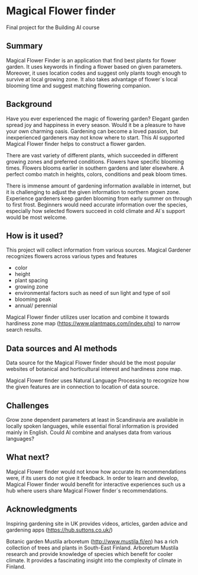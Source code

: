 # Magical Flower finder

Final project for the Building AI course

## Summary

Magical Flower Finder is an application that find best plants for flower garden. It uses keywords in finding a flower based on given parameters. 
Moreover, it uses location codes and suggest only plants tough enough to survive at local growing zone. It also takes advantage of flower´s local blooming time and suggest matching flowering companion. 


## Background
Have you ever experienced the magic of flowering garden? Elegant garden spread joy and happiness in every season. Would it be a pleasure to have your own charming oasis. Gardening can become a loved passion, but inexperienced gardeners may not know where to start. This AI supported Magical Flower finder helps to construct a flower garden.

There are vast variety of different plants, which succeeded in different growing zones and preferred conditions. 
Flowers have specific blooming times. Flowers blooms earlier in southern gardens and later elsewhere. A perfect combo match in heights, colors, conditions and peak bloom times. 

There is immense amount of gardening information available in internet, but it is challenging to adjust the given information to northern grown zone. Experience gardeners keep garden blooming from early summer on through to first frost. Beginners would need accurate information over the species, especially how selected flowers succeed in cold climate and AI´s support would be most welcome.



## How is it used?

This project will collect information from various sources. Magical Gardener recognizes flowers across various types and features   
* color
* height
* plant spacing
* growing zone 
* environmental factors such as need of sun light and type of soil
* blooming peak
* annual/ perennial 

Magical Flower finder utilizes user location and combine it towards hardiness zone map (https://www.plantmaps.com/index.php) to narrow search results. 


## Data sources and AI methods

Data source for the Magical Flower finder should be the most popular websites of botanical and horticultural interest and hardiness zone map.

Magical Flower finder uses Natural Language Processing to recognize how the given features are in connection to location of data source. 


## Challenges

Grow zone dependent parameters at least in Scandinavia are available in locally spoken languages, 
while essential floral information is provided mainly in English. Could AI combine and analyses data from various languages? 

## What next?

Magical Flower finder would not know how accurate its recommendations were, if its users do not give it feedback. In order to learn and develop, Magical Flower finder would benefit for interactive experiences such us a hub where users share Magical Flower finder´s recommendations.


## Acknowledgments

Inspiring gardening site in UK provides videos, articles, garden advice and gardening apps (https://hub.suttons.co.uk/)

Botanic garden Mustila arboretum (http://www.mustila.fi/en) has a rich collection of trees and plants in South-East Finland. Arboretum Mustila research and provide knowledge of species which benefit for cooler climate. It provides a fascinating insight into the complexity of climate in Finland.
